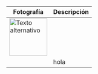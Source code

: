 ﻿
| Fotografía| Descripción |
|--|--|
| <img src="https://media.licdn.com/dms/image/D4E03AQEwUlqq_TsDXg/profile-displayphoto-shrink_400_400/0/1693428513322?e=1700697600&v=beta&t=jvmAZlCD7O0AHBzUIWeG48O9e-XTORNh6xjMpxoSLTI" alt="Texto alternativo" width="100" height="100">
 |  | hola |


<!--stackedit_data:
eyJoaXN0b3J5IjpbMjM2OTU1Njk3LDIwNTc2Mzk5MF19
-->
